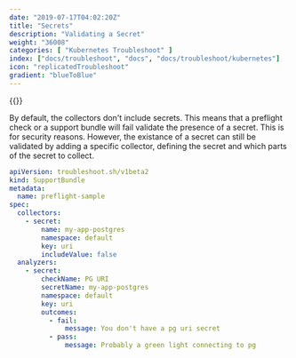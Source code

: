 ```yaml
---
date: "2019-07-17T04:02:20Z"
title: "Secrets"
description: "Validating a Secret"
weight: "36008"
categories: [ "Kubernetes Troubleshoot" ]
index: ["docs/troubleshoot", "docs", "docs/troubleshoot/kubernetes"]
icon: "replicatedTroubleshoot"
gradient: "blueToBlue"
---
```


{{<legacynotice>}}

By default, the collectors don't include secrets. This means that a preflight check or a support bundle will fail validate the presence of a secret. This is for security reasons. However, the existance of a secret can still be validated by adding a specific collector, defining the secret and which parts of the secret to collect.


```yaml
apiVersion: troubleshoot.sh/v1beta2
kind: SupportBundle
metadata:
  name: preflight-sample
spec:
  collectors:
    - secret:
        name: my-app-postgres
        namespace: default
        key: uri
        includeValue: false
  analyzers:
    - secret:
        checkName: PG URI
        secretName: my-app-postgres
        namespace: default
        key: uri
        outcomes:
          - fail:
              message: You don't have a pg uri secret
          - pass:
              message: Probably a green light connecting to pg
```
